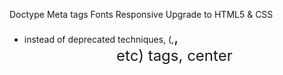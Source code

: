 Doctype
Meta tags
Fonts
Responsive
Upgrade to HTML5 & CSS
 - instead of deprecated techniques, (<body background="">,<font size=+2>,<center> etc) tags, center
